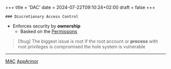 +++
title = 'DAC'
date = 2024-07-22T09:10:24+02:00
draft = false
+++

    ### Discretionary Access Control

- Enforces security by **ownership**
	-  Basked on the [Permissions](/Linux/Permissions.md)

>[!bug] The biggest issue is root 
>If  the root account or **process** with root privileges 
>is compromised the hole system is vulnerable


---
[MAC](/MAC.md)
[AppArmor](/AppArmor.md)